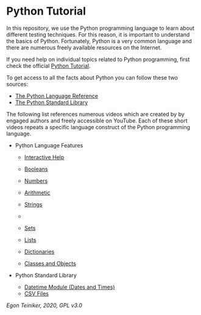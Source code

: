 # Python Tutorial

In this repository, we use the Python programming language to learn about different testing techniques.
For this reason, it is important to understand the basics of Python.
Fortunately, Python is a very common language and there are numerous freely available resources on the Internet.

If you need help on individual topics related to Python programming, first check the official
[Python Tutorial](https://docs.python.org/3/tutorial/index.html).

To get access to all the facts about Python you can follow these two sources:
* [The Python Language Reference](https://docs.python.org/3/reference/index.html)
* [The Python Standard Library](https://docs.python.org/3/library/index.html)

The following list references numerous videos which are created by by engaged authors and freely accessible on YouTube.
Each of these short videos repeats a specific language construct of the Python programming language.

* Python Language Features
  * [Interactive Help](https://youtu.be/BVXv0-1Rcc8)
  * [Booleans](https://youtu.be/9OK32jb_TdI)
  * [Numbers](https://youtu.be/_87ASgggEg0)
  * [Arithmetic](https://youtu.be/Aj8FQRIHJSc)
  * [Strings](https://youtu.be/iAzShkKzpJo)
  *

  * [Sets](https://youtu.be/sBvaPopWOmQ)
  * [Lists](https://youtu.be/ohCDWZgNIU0)
  * [Dictionaries](https://youtu.be/XCcpzWs-CI4)

  * [Classes and Objects](https://youtu.be/apACNr7DC_s)

* Python Standard Library
    * [Datetime Module (Dates and Times)](https://youtu.be/RjMbCUpvIgw)
    * [CSV Files](https://youtu.be/Xi52tx6phRU)


*Egon Teiniker, 2020, GPL v3.0*
